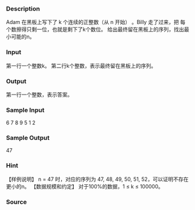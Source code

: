 
### Description
Adam 在黑板上写下了 k 个连续的正整数（从 n 开始） 。Billy 走了过来，把
每个数擦得只剩一位，也就是剩下了k个数位。
给出最终留在黑板上的序列，找出最小可能的n。


### Input
第一行一个整数k。
第二行k个整数，表示最终留在黑板上的序列。


### Output
第一行一个整数，表示答案。


### Sample Input
6
7 8 9 5 1 2
### Sample Output
47

### Hint
【样例说明】
n = 47 时，对应的序列为 47, 48, 49, 50, 51, 52，可以证明不存在更小的n。
【数据规模和约定】
对于100%的数据，1 ≤ k ≤ 100000。

### Source
